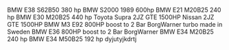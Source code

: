 
BMW E38 S62B50 380 hp
BMW S2000 1989 600hp
BMW E21 M20B25 240 hp
BMW E30 M20B25 440 hp 
Toyota Supra 2JZ GTE 1500HP
Nissan 2JZ GTE 1500HP
BMW M3 E92 800HP boost to 2 Bar BorgWarner turbo made in Sweden
BMW E36 800HP boost to 2 Bar BorgWarner
BMW E34 M20B25 240 hp 
BMW E34 M50B25 192 hp dyjutyjkdrtj
